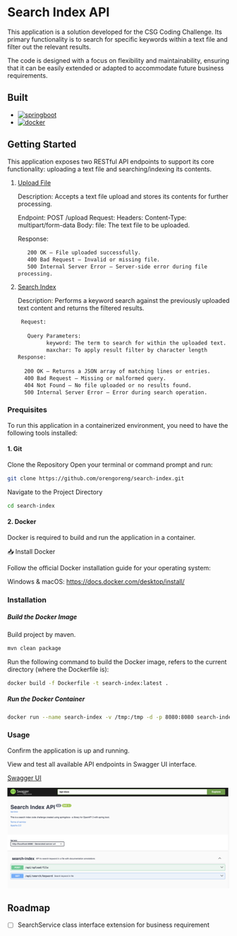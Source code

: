 # Search Index API
This application is a solution developed for the CSG Coding Challenge. Its primary functionality is to search for specific keywords within a text file and filter out the relevant results.

The code is designed with a focus on flexibility and maintainability, ensuring that it can be easily extended or adapted to accommodate future business requirements.

## Built
* [![springboot][springboot.js]][springboot-url]
* [![docker][docker.js]][docker-url]

## Getting Started
This application exposes two RESTful API endpoints to support its core functionality: uploading a text file and searching/indexing its contents.

1. [Upload File](http://localhost:8080/api/file/upload)
   
   Description: Accepts a text file upload and stores its contents for further processing.


      Endpoint: POST /upload
      Request:
          Headers:
          Content-Type: multipart/form-data
          Body:
              file: The text file to be uploaded.
      
      Response:

          200 OK – File uploaded successfully.
          400 Bad Request – Invalid or missing file.
          500 Internal Server Error – Server-side error during file processing.

2. [Search Index](http://localhost:8080/api/search)
   
   Description:  Performs a keyword search against the previously uploaded text content and returns the filtered results.

        Request:

          Query Parameters:
                keyword: The term to search for within the uploaded text.
                maxchar: To apply result filter by character length
       Response:

         200 OK – Returns a JSON array of matching lines or entries.
         400 Bad Request – Missing or malformed query.
         404 Not Found – No file uploaded or no results found.
         500 Internal Server Error – Error during search operation.

### Prequisites

To run this application in a containerized environment, you need to have the following tools installed:
#### 1. Git
Clone the Repository
Open your terminal or command prompt and run:

```sh
git clone https://github.com/orengoreng/search-index.git
```

Navigate to the Project Directory

```sh
cd search-index
```

#### 2. Docker
Docker is required to build and run the application in a container.
 

📥 Install Docker


Follow the official Docker installation guide for your operating system:

Windows & macOS:
     https://docs.docker.com/desktop/install/

### Installation
##### Build the Docker Image
Build project by maven.

```sh
mvn clean package
```

Run the following command to build the Docker image, refers to the current directory (where the Dockerfile is):
      
```sh
docker build -f Dockerfile -t search-index:latest .
```

##### Run the Docker Container

```sh
docker run --name search-index -v /tmp:/tmp -d -p 8080:8080 search-index
```

### Usage

Confirm the application is up and running.

View and test all available API endpoints in Swagger UI interface.

[Swagger UI](http://localhost:8080/swagger-ui/index.html#)

[![Swagger UI][swagger-ui-screenshot]](http://localhost:8080/swagger-ui/index.html#)


<!-- ROADMAP -->
## Roadmap

- [ ] SearchService class interface extension for business requirement


<!-- MARKDOWN LINKS & IMAGES -->
[springboot.js]: https://img.shields.io/badge/Spring_Boot-6DB33F?style=for-the-badge&logo=spring-boot&logoColor=white
[springboot-url]: https://spring.io/projects/spring-boot/
[docker.js]: https://img.shields.io/badge/Docker-2CA5E0?style=for-the-badge&logo=docker&logoColor=white
[docker-url]: https://www.docker.com
[swagger-ui-screenshot]: images/swagger-ui-screenshot.png
